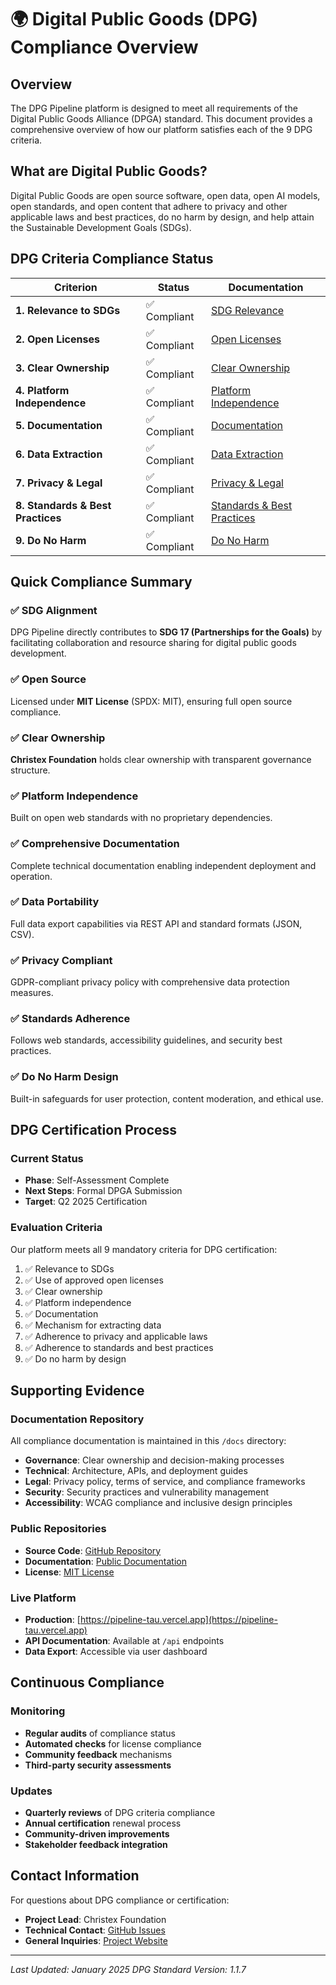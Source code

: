 # 🌍 Digital Public Goods (DPG) Compliance Overview

## Overview

The DPG Pipeline platform is designed to meet all requirements of the Digital Public Goods Alliance (DPGA) standard. This document provides a comprehensive overview of how our platform satisfies each of the 9 DPG criteria.

## What are Digital Public Goods?

Digital Public Goods are open source software, open data, open AI models, open standards, and open content that adhere to privacy and other applicable laws and best practices, do no harm by design, and help attain the Sustainable Development Goals (SDGs).

## DPG Criteria Compliance Status

| Criterion | Status | Documentation |
|-----------|---------|---------------|
| **1. Relevance to SDGs** | ✅ Compliant | [SDG Relevance](./DPG_CRITERION_1_SDG_RELEVANCE.md) |
| **2. Open Licenses** | ✅ Compliant | [Open Licenses](./DPG_CRITERION_2_OPEN_LICENSES.md) |
| **3. Clear Ownership** | ✅ Compliant | [Clear Ownership](./DPG_CRITERION_3_CLEAR_OWNERSHIP.md) |
| **4. Platform Independence** | ✅ Compliant | [Platform Independence](./DPG_CRITERION_4_PLATFORM_INDEPENDENCE.md) |
| **5. Documentation** | ✅ Compliant | [Documentation](./DPG_CRITERION_5_DOCUMENTATION.md) |
| **6. Data Extraction** | ✅ Compliant | [Data Extraction](./DPG_CRITERION_6_DATA_EXTRACTION.md) |
| **7. Privacy & Legal** | ✅ Compliant | [Privacy & Legal](./DPG_CRITERION_7_PRIVACY_LEGAL.md) |
| **8. Standards & Best Practices** | ✅ Compliant | [Standards & Best Practices](./DPG_CRITERION_8_STANDARDS_BEST_PRACTICES.md) |
| **9. Do No Harm** | ✅ Compliant | [Do No Harm](./DPG_CRITERION_9_DO_NO_HARM.md) |

## Quick Compliance Summary

### ✅ SDG Alignment
DPG Pipeline directly contributes to **SDG 17 (Partnerships for the Goals)** by facilitating collaboration and resource sharing for digital public goods development.

### ✅ Open Source
Licensed under **MIT License** (SPDX: MIT), ensuring full open source compliance.

### ✅ Clear Ownership
**Christex Foundation** holds clear ownership with transparent governance structure.

### ✅ Platform Independence
Built on open web standards with no proprietary dependencies.

### ✅ Comprehensive Documentation
Complete technical documentation enabling independent deployment and operation.

### ✅ Data Portability
Full data export capabilities via REST API and standard formats (JSON, CSV).

### ✅ Privacy Compliant
GDPR-compliant privacy policy with comprehensive data protection measures.

### ✅ Standards Adherence
Follows web standards, accessibility guidelines, and security best practices.

### ✅ Do No Harm Design
Built-in safeguards for user protection, content moderation, and ethical use.

## DPG Certification Process

### Current Status
- **Phase**: Self-Assessment Complete
- **Next Steps**: Formal DPGA Submission
- **Target**: Q2 2025 Certification

### Evaluation Criteria
Our platform meets all 9 mandatory criteria for DPG certification:
1. ✅ Relevance to SDGs
2. ✅ Use of approved open licenses
3. ✅ Clear ownership
4. ✅ Platform independence
5. ✅ Documentation
6. ✅ Mechanism for extracting data
7. ✅ Adherence to privacy and applicable laws
8. ✅ Adherence to standards and best practices
9. ✅ Do no harm by design

## Supporting Evidence

### Documentation Repository
All compliance documentation is maintained in this `/docs` directory:

- **Governance**: Clear ownership and decision-making processes
- **Technical**: Architecture, APIs, and deployment guides
- **Legal**: Privacy policy, terms of service, and compliance frameworks
- **Security**: Security practices and vulnerability management
- **Accessibility**: WCAG compliance and inclusive design principles

### Public Repositories
- **Source Code**: [GitHub Repository](https://github.com/christex-foundation/pipeline)
- **Documentation**: [Public Documentation](https://github.com/christex-foundation/pipeline/tree/main/docs)
- **License**: [MIT License](https://github.com/christex-foundation/pipeline/blob/main/LICENSE)

### Live Platform
- **Production**: [https://pipeline-tau.vercel.app](https://pipeline-tau.vercel.app)
- **API Documentation**: Available at `/api` endpoints
- **Data Export**: Accessible via user dashboard

## Continuous Compliance

### Monitoring
- **Regular audits** of compliance status
- **Automated checks** for license compliance
- **Community feedback** mechanisms
- **Third-party security assessments**

### Updates
- **Quarterly reviews** of DPG criteria compliance
- **Annual certification** renewal process
- **Community-driven improvements**
- **Stakeholder feedback integration**

## Contact Information

For questions about DPG compliance or certification:

- **Project Lead**: Christex Foundation
- **Technical Contact**: [GitHub Issues](https://github.com/christex-foundation/pipeline/issues)
- **General Inquiries**: [Project Website](https://pipeline-tau.vercel.app)

---

*Last Updated: January 2025*
*DPG Standard Version: 1.1.7*